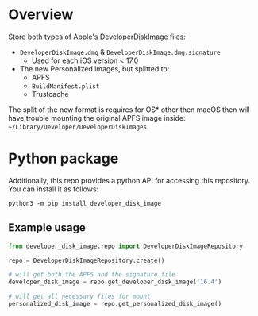 # Overview

Store both types of Apple's DeveloperDiskImage files:

- `DeveloperDiskImage.dmg` & `DeveloperDiskImage.dmg.signature`
    - Used for each iOS version < 17.0
- The new Personalized images, but splitted to:
    - APFS
    - `BuildManifest.plist`
    - Trustcache

The split of the new format is requires for OS* other then macOS then will have trouble mounting the original APFS image
inside: `~/Library/Developer/DeveloperDiskImages`.

# Python package

Additionally, this repo provides a python API for accessing this repository.
You can install it as follows:

```shell
python3 -m pip install developer_disk_image
```

## Example usage

```python
from developer_disk_image.repo import DeveloperDiskImageRepository

repo = DeveloperDiskImageRepository.create()

# will get both the APFS and the signature file
developer_disk_image = repo.get_developer_disk_image('16.4')

# will get all necessary files for mount
personalized_disk_image = repo.get_personalized_disk_image()
```
